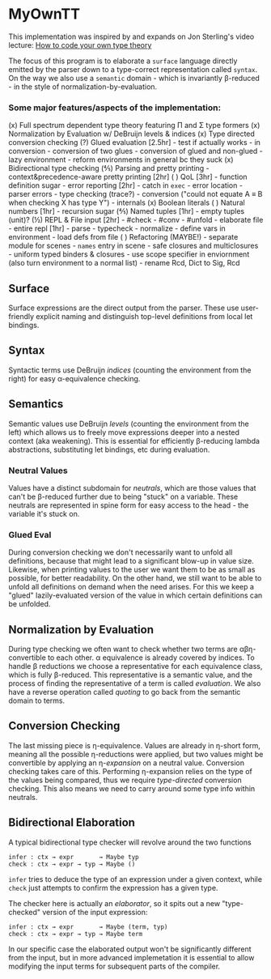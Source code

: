# MyOwnTT
This implementation was inspired by and expands on Jon Sterling's video lecture:
[How to code your own type theory](https://youtu.be/DEj-_k2Nx6o)

The focus of this program is to elaborate a `surface` language directly emitted by the parser down to a type-correct representation called `syntax`. On the way we also use a `semantic` domain - which is invariantly β-reduced - in the style of normalization-by-evaluation.

### Some major features/aspects of the implementation:
(x) Full spectrum dependent type theory featuring Π and Σ type formers
(x) Normalization by Evaluation w/ DeBruijn levels & indices
(x) Type directed conversion checking
(?) Glued evaluation [2.5hr]
    - test if actually works
        - in conversion
            - conversion of two glues
            - conversion of glued and non-glued
    - lazy environment
        - reform environments in general bc they suck
(x) Bidirectional type checking
(⅘) Parsing and pretty printing
    - context&precedence-aware pretty printing [2hr]
( ) QoL [3hr]
    - function definition sugar
    - error reporting [2hr]
        - catch in `exec`
        - error location
        - parser errors
        - type checking (trace?)
        - conversion ("could not equate A ≡ B when checking X has type Y")
        - internals
(x) Boolean literals
( ) Natural numbers [1hr]
    - recursion sugar
(⅘) Named tuples [1hr]
    - empty tuples (unit)?
(½) REPL & File input [2hr]
    - #check
    - #conv
    - #unfold
    - elaborate file
    - entire repl [1hr]
        - parse
        - typecheck
        - normalize
        - define vars in environment
        - load defs from file
( ) Refactoring (MAYBE!)
    - separate module for scenes
    - `names` entry in scene
    - safe closures and multiclosures
    - uniform typed binders & closures
    - use scope specifier in enviornment (also turn environment to a normal list)
    - rename Rcd, Dict to Sig, Rcd


## Surface
Surface expressions are the direct output from the parser. These use user-friendly explicit naming and distinguish top-level definitions from local let bindings.

## Syntax
Syntactic terms use DeBruijn *indices* (counting the environment from the right) for easy α-equivalence checking.

## Semantics
Semantic values use DeBruijn *levels* (counting the environment from the left) which allows us to freely move expressions deeper into a nested context (aka weakening). This is essential for efficiently β-reducing lambda abstractions, substituting let bindings, etc during evaluation.

### Neutral Values
Values have a distinct subdomain for *neutrals*, which are those values that can't be β-reduced further due to being "stuck" on a variable. These neutrals are represented in spine form for easy access to the head - the variable it's stuck on.
### Glued Eval
During conversion checking we don't necessarily want to unfold all definitions, because that might lead to a significant blow-up in value size. Likewise, when printing values to the user we want them to be as small as possible, for better readability. On the other hand, we still want to be able to unfold all definitions on demand when the need arises. For this we keep a "glued" lazily-evaluated version of the value in which certain definitions can be unfolded.

## Normalization by Evaluation
During type checking we often want to check whether two terms are αβη-convertible to each other. α equivalence is already covered by indices. To handle β reductions we choose a representative for each equivalence class, which is fully β-reduced. This representative is a semantic value, and the process of finding the representative of a term is called *evaluation*.
We also have a reverse operation called *quoting* to go back from the semantic domain to terms.

## Conversion Checking
The last missing piece is η-equivalence. Values are already in η-short form, meaning all the possible η-reductions were applied, but two values might be convertible by applying an η-*expansion* on a neutral value. Conversion checking takes care of this.
Performing η-expansion relies on the type of the values being compared, thus we require *type-directed* conversion checking. This also means we need to carry around some type info within neutrals.

## Bidirectional Elaboration
A typical bidirectional type checker will revolve around the two functions
```
infer : ctx → expr       → Maybe typ
check : ctx → expr → typ → Maybe ()
```
`infer` tries to deduce the type of an expression under a given context, while `check` just attempts to confirm the expression has a given type.

The checker here is actually an *elaborator*, so it spits out a new "type-checked" version of the input expression:
```
infer : ctx → expr       → Maybe (term, typ)
check : ctx → expr → typ → Maybe term
```
In our specific case the elaborated output won't be significantly different from the input, but in more advanced implemetation it is essential to allow modifying the input terms for subsequent parts of the compiler.